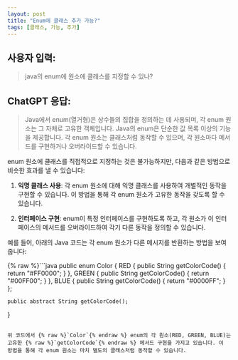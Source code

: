 ```yaml
---
layout: post
title: "Enum에 클래스 추가 가능?"
tags: [클래스, 가능, 추가]
---
```


## 사용자 입력:
> java의 enum에 원소에 클래스를 지정할 수 있나?

## ChatGPT 응답:
> Java에서 enum(열거형)은 상수들의 집합을 정의하는 데 사용되며, 각 enum 원소는 그 자체로 고유한 객체입니다. Java의 enum은 단순한 값 목록 이상의 기능을 제공합니다. 각 enum 원소는 클래스처럼 동작할 수 있으며, 각 원소마다 메서드를 구현하거나 오버라이드할 수 있습니다.

enum 원소에 클래스를 직접적으로 지정하는 것은 불가능하지만, 다음과 같은 방법으로 비슷한 효과를 낼 수 있습니다:

1. **익명 클래스 사용**: 각 enum 원소에 대해 익명 클래스를 사용하여 개별적인 동작을 구현할 수 있습니다. 이 방법을 통해 각 enum 원소가 고유한 동작을 갖도록 할 수 있습니다.

2. **인터페이스 구현**: enum이 특정 인터페이스를 구현하도록 하고, 각 원소가 이 인터페이스의 메서드를 오버라이드하여 각기 다른 동작을 정의할 수 있습니다.

예를 들어, 아래의 Java 코드는 각 enum 원소가 다른 메시지를 반환하는 방법을 보여줍니다:

{% raw %}```java
public enum Color {
    RED {
        public String getColorCode() {
            return "#FF0000";
        }
    },
    GREEN {
        public String getColorCode() {
            return "#00FF00";
        }
    },
    BLUE {
        public String getColorCode() {
            return "#0000FF";
        }
    };

    public abstract String getColorCode();
}
```{% endraw %}

위 코드에서 {% raw %}`Color`{% endraw %} enum의 각 원소(RED, GREEN, BLUE)는 고유한 {% raw %}`getColorCode`{% endraw %} 메서드 구현을 가지고 있습니다. 이 방법을 통해 각 enum 원소는 마치 별도의 클래스처럼 동작할 수 있습니다.


